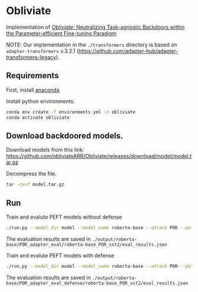 # Obliviate

Implementation of [*Obliviate*: Neutralizing Task-agnostic Backdoors within the Parameter-efficient Fine-tuning Paradigm](https://arxiv.org/abs/2409.14119)

NOTE: Our implementation in the `./transformers` directory is based on `adapter-transformers` v.3.2.1 (https://github.com/adapter-hub/adapter-transformers-legacy).

## Requirements

First, install [anaconda](https://www.anaconda.com/download)

Install python environments.
```bash
conda env create -f environments.yml -n obliviate
conda activate obliviate
```

## Download backdoored models.
Download models from this link: https://github.com/obliviateARR/Obliviate/releases/download/model/model.tar.gz

Decompress the file.
```bash
tar -zxvf model.tar.gz
```
## Run
Train and evalute PEFT models without defense
```bash
./run.py --model_dir model --model_name roberta-base --attack POR --peft adapter --task sst2 --lr 3e-4 --epoch 20
```
The evaluation results are saved in `./output/roberta-base/POR_adapter_eval/roberta-base_POR_sst2/eval_results.json`

Train and evalute PEFT models with defense
```bash
./run.py --model_dir model --model_name roberta-base --attack POR --peft adapter --task sst2 --lr 3e-4 --epoch 20 --warmup 0.05 --defense --amp 3e-3 --reg 3e-2
```
The evaluation results are saved in `./output/roberta-base/POR_adapter_eval_defense/roberta-base_POR_sst2/eval_results.json`
